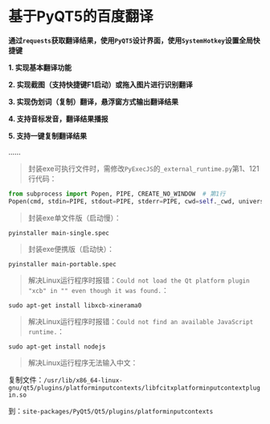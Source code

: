 # 基于PyQT5的百度翻译

**通过`requests`获取翻译结果，使用`PyQT5`设计界面，使用`SystemHotkey`设置全局快捷键**

**1. 实现基本翻译功能**

**2. 实现截图（支持快捷键F1启动）或拖入图片进行识别翻译**

**3. 实现伪划词（复制）翻译，悬浮窗方式输出翻译结果**

**4. 支持音标发音，翻译结果播报**

**5. 支持一键复制翻译结果**

......



> 封装exe可执行文件时，需修改`PyExecJS`的`_external_runtime.py`第1、121行代码：

```python
from subprocess import Popen, PIPE, CREATE_NO_WINDOW  # 第1行
Popen(cmd, stdin=PIPE, stdout=PIPE, stderr=PIPE, cwd=self._cwd, universal_newlines=True, creationflags=CREATE_NO_WINDOW)  # 第121行
```



> 封装exe单文件版（启动慢）：

```shell
pyinstaller main-single.spec
```



> 封装exe便携版（启动快）：

```shell
pyinstaller main-portable.spec
```



> 解决Linux运行程序时报错：`Could not load the Qt platform plugin "xcb" in "" even though it was found.`：

```shell
sudo apt-get install libxcb-xinerama0
```



> 解决Linux运行程序时报错：`Could not find an available JavaScript runtime.`：

```shell
sudo apt-get install nodejs
```



> 解决Linux运行程序无法输入中文：

复制文件：`/usr/lib/x86_64-linux-gnu/qt5/plugins/platforminputcontexts/libfcitxplatforminputcontextplugin.so`

到：`site-packages/PyQt5/Qt5/plugins/platforminputcontexts`

